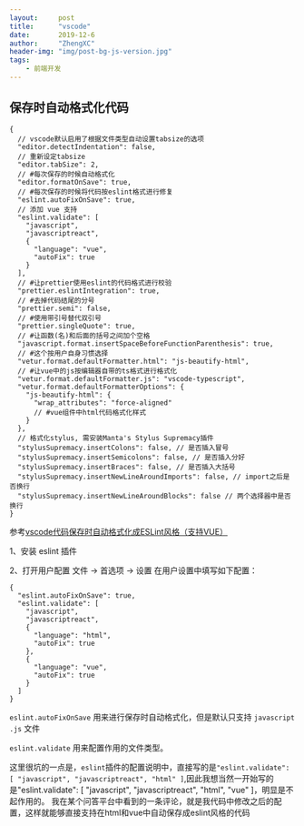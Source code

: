 ```yaml
---
layout:     post
title:      "vscode"
date:       2019-12-6
author:     "ZhengXC"
header-img: "img/post-bg-js-version.jpg"
tags:
    - 前端开发
---
```



## 保存时自动格式化代码
```
{
  // vscode默认启用了根据文件类型自动设置tabsize的选项
  "editor.detectIndentation": false,
  // 重新设定tabsize
  "editor.tabSize": 2,
  // #每次保存的时候自动格式化
  "editor.formatOnSave": true,
  // #每次保存的时候将代码按eslint格式进行修复
  "eslint.autoFixOnSave": true,
  // 添加 vue 支持
  "eslint.validate": [
    "javascript",
    "javascriptreact",
    {
      "language": "vue",
      "autoFix": true
    }
  ],
  // #让prettier使用eslint的代码格式进行校验
  "prettier.eslintIntegration": true,
  // #去掉代码结尾的分号
  "prettier.semi": false,
  // #使用带引号替代双引号
  "prettier.singleQuote": true,
  // #让函数(名)和后面的括号之间加个空格
  "javascript.format.insertSpaceBeforeFunctionParenthesis": true,
  // #这个按用户自身习惯选择
  "vetur.format.defaultFormatter.html": "js-beautify-html",
  // #让vue中的js按编辑器自带的ts格式进行格式化
  "vetur.format.defaultFormatter.js": "vscode-typescript",
  "vetur.format.defaultFormatterOptions": {
    "js-beautify-html": {
      "wrap_attributes": "force-aligned"
      // #vue组件中html代码格式化样式
    }
  },
  // 格式化stylus, 需安装Manta's Stylus Supremacy插件
  "stylusSupremacy.insertColons": false, // 是否插入冒号
  "stylusSupremacy.insertSemicolons": false, // 是否插入分好
  "stylusSupremacy.insertBraces": false, // 是否插入大括号
  "stylusSupremacy.insertNewLineAroundImports": false, // import之后是否换行
  "stylusSupremacy.insertNewLineAroundBlocks": false // 两个选择器中是否换行
}
```

参考[vscode代码保存时自动格式化成ESLint风格（支持VUE）](http://www.ptbird.cn/vscode-autosave-eslint-support-vue.html)

1、安装 eslint 插件
 
2、打开用户配置
文件 -> 首选项 -> 设置
在用户设置中填写如下配置：
```
{
  "eslint.autoFixOnSave": true,
  "eslint.validate": [
    "javascript",
    "javascriptreact",
    {
      "language": "html",
      "autoFix": true
    },
    {
      "language": "vue",
      "autoFix": true
    }
  ]
}
```
`eslint.autoFixOnSave` 用来进行保存时自动格式化，但是默认只支持 `javascript` `.js` 文件

`eslint.validate` 用来配置作用的文件类型。

这里很坑的一点是，`eslint`插件的配置说明中，直接写的是`"eslint.validate": [ "javascript", "javascriptreact", "html" ]`,因此我想当然一开始写的是"eslint.validate": [ "javascript", "javascriptreact", "html", "vue" ]，明显是不起作用的。
我在某个问答平台中看到的一条评论，就是我代码中修改之后的配置，这样就能够直接支持在html和vue中自动保存成eslint风格的代码











 










